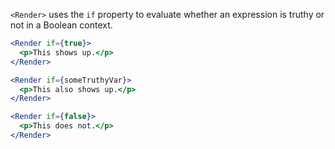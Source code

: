 `<Render>` uses the `if` property to evaluate whether an expression is truthy
or not in a Boolean context.

```jsx
<Render if={true}>
  <p>This shows up.</p>
</Render>

<Render if={someTruthyVar}>
  <p>This also shows up.</p>
</Render>

<Render if={false}>
  <p>This does not.</p>
</Render>
```
